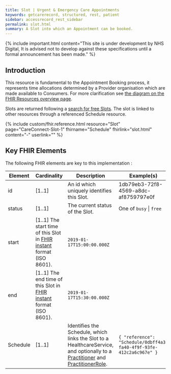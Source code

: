 ```yaml
---
title: Slot | Urgent & Emergency Care Appointments
keywords: getcarerecord, structured, rest, patient
sidebar: accessrecord_rest_sidebar
permalink: slot.html
summary: A Slot into which an Appointment can be booked.
---
```


{% include important.html content="This site is under development by NHS Digital, It is advised not to develop against these specifications until a formal announcement has been made." %}

## Introduction ##
This resource is fundamental to the Appointment Booking process, it represents time allocations determined by a Provider organisation which are made available to Consumers. For more clarification see <a href='resources_overview.html#urgent--emergency-care-appointments-apis'>the diagram on the FHIR Resources overview page</a>.

Slots are returned following a <a href='search_free_slots.html'>search for free Slots</a>. The slot is linked to other resources through a referenced Schedule resource.

{% include custom/fhir.reference.html resource="Slot" page="CareConnect-Slot-1" fhirname="Schedule" fhirlink="slot.html" content="-" userlink="" %}

## Key FHIR Elements ##

The following FHIR elements are key to this implementation :

| Element | Cardinality | Description | Example(s) |
| --- | --- | --- | --- |
| id | [1..1] | An id which uniquely identifies this Slot. | 1db79eb3-72f8-4569-a8dc-af8759797e0f |
| status | [1..1] | The current status of the Slot. | One of `busy` \| `free` |
| start | [1..1] The start time of this Slot in <a href='http://hl7.org/fhir/STU3/datatypes.html#instant'>FHIR instant</a> format (ISO 8601). | `2019-01-17T15:00:00.000Z` |
| end | [1..1] The end time of this Slot in <a href='http://hl7.org/fhir/STU3/datatypes.html#instant'>FHIR instant</a> format (ISO 8601). | `2019-01-17T15:30:00.000Z` |
| Schedule | [1..1] | Identifies the Schedule, which links the Slot to a HealthcareService, and optionally to a <a href='practitioner.html'>Practitioner</a> and <a href='practitioner_role.html'>PractitionerRole</a>. | `{ "reference": "Schedule/0dbff4a3-fa40-4f9f-93fe-412c2a6c967e" }` |